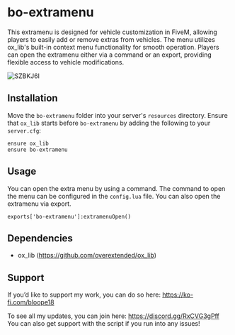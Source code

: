 # bo-extramenu

This extramenu is designed for vehicle customization in FiveM, allowing players to easily add or remove extras from vehicles. The menu utilizes ox_lib's built-in context menu functionality for smooth operation. Players can open the extramenu either via a command or an export, providing flexible access to vehicle modifications.

![SZBKJ6l](https://github.com/user-attachments/assets/d5b9e106-a08e-45a4-94f4-8c9b016d5af5)

## Installation

Move the `bo-extramenu` folder into your server's `resources` directory. Ensure that `ox_lib` starts before `bo-extramenu` by adding the following to your `server.cfg`:

```
ensure ox_lib
ensure bo-extramenu
```

## Usage

You can open the extra menu by using a command. The command to open the menu can be configured in the `config.lua` file. You can also open the extramenu via export. 
```
exports['bo-extramenu']:extramenuOpen()
```

## Dependencies

- ox_lib (https://github.com/overextended/ox_lib)

## Support

If you’d like to support my work, you can do so here: https://ko-fi.com/bloope18

To see all my updates, you can join here: https://discord.gg/RxCVG3gPff
You can also get support with the script if you run into any issues!
